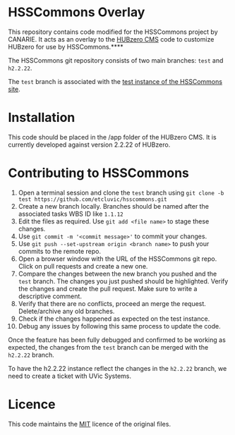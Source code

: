 # HSSCommons Overlay

This repository contains code modified for the HSSCommons project by CANARIE. It acts as an overlay to the [HUBzero CMS](https://github.com/hubzero/hubzero-cms) code to customize HUBzero for use by HSSCommons.****

The HSSCommons git repository consists of two main branches: `test` and `h2.2.22`.

The `test` branch is associated with the [test instance of the HSSCommons site](https://test.hsscommons.ca).

# Installation

This code should be placed in the /app folder of the HUBzero CMS. It is currently developed against version 2.2.22 of HUBzero.

# Contributing to HSSCommons

1. Open a terminal session and clone the `test` branch using `git clone -b test https://github.com/etcluvic/hsscommons.git`
2. Create a new branch locally. Branches should be named after the associated tasks WBS ID like `1.1.12`
3. Edit the files as required. Use `git add <file name>` to stage these changes.
4. Use `git commit -m '<commit message>'` to commit your changes.
5. Use `git push --set-upstream origin <branch name>` to push your commits to the remote repo.
6. Open a browser window with the URL of the HSSCommons git repo. Click on pull requests and create a new one.
7. Compare the changes between the new branch you pushed and the `test` branch. The changes you just pushed should be highlighted. Verify the changes and create the pull request. Make sure to write a descriptive comment.
8. Verify that there are no conflicts, proceed an merge the request. Delete/archive any old branches.
9. Check if the changes happened as expected on the test instance.
10. Debug any issues by following this same process to update the code.

Once the feature has been fully debugged and confirmed to be working as expected, the changes from the `test` branch can be merged with the `h2.2.22` branch.

To have the h2.2.22 instance reflect the changes in the `h2.2.22` branch, we need to create a ticket with UVic Systems.

# Licence

This code maintains the [MIT](http://opensource.org/licenses/MIT) licence of the original files.
